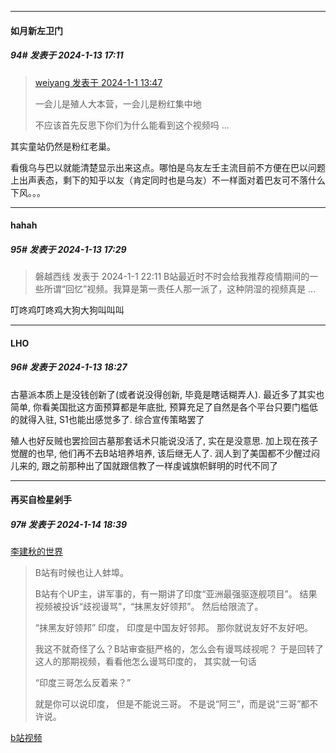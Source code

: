 
*****

####  如月新左卫门  
##### 94#       发表于 2024-1-13 17:11

<blockquote><a href="httphttps://bbs.saraba1st.com/2b/forum.php?mod=redirect&amp;goto=findpost&amp;pid=63501967&amp;ptid=2166189" target="_blank">weiyang 发表于 2024-1-1 13:47</a>

一会儿是殖人大本营，一会儿是粉红集中地

不应该首先反思下你们为什么能看到这个视频吗 ...</blockquote>
其实童站仍然是粉红老巢。

看俄乌与巴以就能清楚显示出来这点。哪怕是乌友左壬主流目前不方便在巴以问题上出声表态，剩下的知乎以友（肯定同时也是乌友）不一样面对着巴友可不落什么下风。。。


*****

####  hahah  
##### 95#       发表于 2024-1-13 17:29

<blockquote>磐越西线 发表于 2024-1-1 22:11
B站最近时不时会给我推荐疫情期间的一些所谓“回忆”视频。我算是第一责任人那一派了，这种阴湿的视频真是 ...</blockquote>
叮咚鸡叮咚鸡大狗大狗叫叫叫


*****

####  LHO  
##### 96#       发表于 2024-1-13 18:27

古墓派本质上是没钱创新了(或者说没得创新, 毕竟是瞎话糊弄人). 最近多了其实也简单, 你看美国批这方面预算都是年底批, 预算充足了自然是各个平台只要门槛低的就得入驻, S1也能出感觉多了. 综合宣传策略罢了

殖人也好反贼也罢捡回古墓那套话术只能说没活了, 实在是没意思. 加上现在孩子觉醒的也早, 他们再不去B站培养培养, 该后继无人了. 润人到了美国都不少醒过闷儿来的, 跟之前那种出了国就跟信教了一样虔诚旗帜鲜明的时代不同了


*****

####  再买自检星剁手  
##### 97#       发表于 2024-1-14 18:39

[李建秋的世界](https://weibo.com/1687813073/NBOK5nGgT)
<blockquote>B站有时候也让人蚌埠。

B站有个UP主，讲军事的，有一期讲了印度“亚洲最强驱逐舰项目”。
结果视频被投诉“歧视谩骂”，“抹黑友好领邦”。
然后给限流了。

“抹黑友好领邦”
印度，
印度是中国友好邻邦。
那你就说友好不友好吧。

我这不就奇怪了么？B站审查挺严格的，怎么会有谩骂歧视呢？
于是回转了这人的那期视频，看看他怎么谩骂印度的，
其实就一句话

“印度三哥怎么反着来？”

就是你可以说印度，
但是不能说三哥。
不是说“阿三”，而是说“三哥”都不许说。</blockquote>
[b站视频](http://t.cn/A6jLzDbR)

